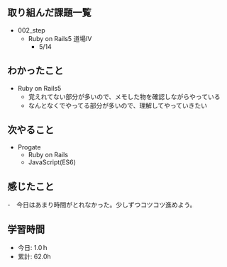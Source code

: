 ## 取り組んだ課題一覧
- 002_step
  - Ruby on Rails5 道場Ⅳ
    - 5/14

## わかったこと
- Ruby on Rails5
  - 覚えれてない部分が多いので、メモした物を確認しながらやっている
  - なんとなくでやってる部分が多いので、理解してやっていきたい
 
## 次やること
- Progate
  - Ruby on Rails
  - JavaScript(ES6)
    
## 感じたこと
-　今日はあまり時間がとれなかった。少しずつコツコツ進めよう。
  
## 学習時間
- 今日: 1.0ｈ
- 累計: 62.0h
